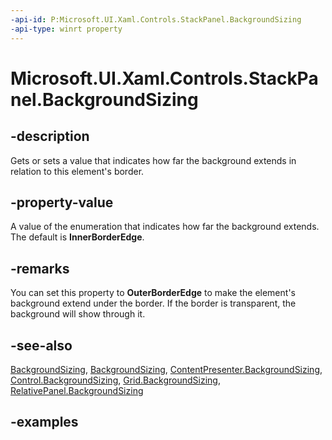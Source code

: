 ```yaml
---
-api-id: P:Microsoft.UI.Xaml.Controls.StackPanel.BackgroundSizing
-api-type: winrt property
---
```


<!-- Property syntax.
public BackgroundSizing BackgroundSizing { get;  set; }
-->

# Microsoft.UI.Xaml.Controls.StackPanel.BackgroundSizing

## -description

Gets or sets a value that indicates how far the background extends in relation to this element's border.

## -property-value

A value of the enumeration that indicates how far the background extends. The default is **InnerBorderEdge**.

## -remarks

You can set this property to **OuterBorderEdge** to make the element's background extend under the border. If the border is transparent, the background will show through it.

## -see-also

[BackgroundSizing](backgroundsizing.md), [BackgroundSizing](backgroundsizing.md), [ContentPresenter.BackgroundSizing](contentpresenter_backgroundsizing.md), [Control.BackgroundSizing](control_backgroundsizing.md), [Grid.BackgroundSizing](grid_backgroundsizing.md), [RelativePanel.BackgroundSizing](relativepanel_backgroundsizing.md)

## -examples
